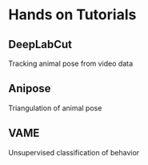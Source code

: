 # Hands on Tutorials

## DeepLabCut
Tracking animal pose from video data

## Anipose
Triangulation of animal pose

## VAME
Unsupervised classification of behavior